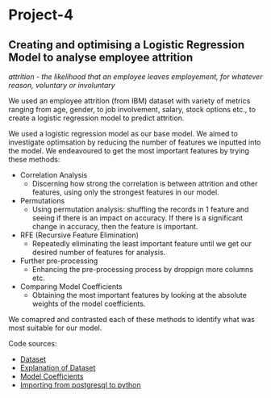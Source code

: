# Project-4

## Creating and optimising a Logistic Regression Model to analyse employee attrition

<em>attrition - the likelihood that an employee leaves employement, for whatever reason, voluntary or involuntary</em>

We used an employee attrition (from IBM) dataset with variety of metrics ranging from age, gender, to job involvement, salary, stock options etc., to create a logistic regression model to predict attrition.

We used a logistic regression model as our base model. We aimed to investigate optimsation by reducing the number of features we inputted into the model. We endeavoured to get the most important features by trying these methods:
* Correlation Analysis
   * Discerning how strong the correlation is between attrition and other features, using only the strongest features in our model.
* Permutations
   * Using permutation analysis: shuffling the records in 1 feature and seeing if there is an impact on accuracy. If there is a significant change in accuracy, then the feature is important.
* RFE (Recursive Feature Elimination)
   * Repeatedly eliminating the least important feature until we get our desired number of features for analysis.
* Further pre-processing
   * Enhancing the pre-processing process by droppign more columns etc.
* Comparing Model Coefficients
   * Obtaining the most important features by looking at the absolute weights of the model coefficients.

We comapred and contrasted each of these methods to identify what was most suitable for our model.

Code sources:
* [Dataset](https://www.kaggle.com/datasets/pavansubhasht/ibm-hr-analytics-attrition-dataset/discussion/233758)
* [Explanation of Dataset](https://inseaddataanalytics.github.io/INSEADAnalytics/groupprojects/January2018FBL/IBM_Attrition_VSS.html)
* [Model Coefficients](https://towardsdatascience.com/interpreting-coefficients-in-linear-and-logistic-regression-6ddf1295f6f1)
* [Importing from postgresql to python](https://www.tutorialspoint.com/python_data_access/python_postgresql_database_connection.htm)
